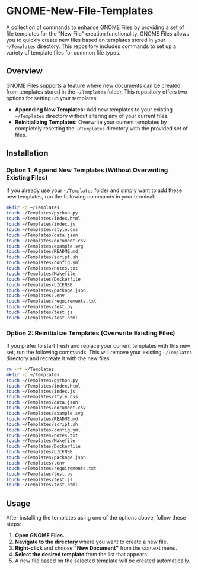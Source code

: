 # GNOME-New-File-Templates

A collection of commands to enhance GNOME Files by providing a set of file templates for the "New File" creation functionality. GNOME Files allows you to quickly create new files based on templates stored in your `~/Templates` directory. This repository includes commands to set up a variety of template files for common file types.

## Overview

GNOME Files supports a feature where new documents can be created from templates stored in the `~/Templates` folder. This repository offers two options for setting up your templates:

- **Appending New Templates:** Add new templates to your existing `~/Templates` directory without altering any of your current files.
- **Reinitializing Templates:** Overwrite your current templates by completely resetting the `~/Templates` directory with the provided set of files.

## Installation

### Option 1: Append New Templates (Without Overwriting Existing Files)
If you already use your `~/Templates` folder and simply want to add these new templates, run the following commands in your terminal:

```bash
mkdir -p ~/Templates
touch ~/Templates/python.py
touch ~/Templates/index.html
touch ~/Templates/index.js
touch ~/Templates/style.css
touch ~/Templates/data.json
touch ~/Templates/document.csv
touch ~/Templates/example.svg
touch ~/Templates/README.md
touch ~/Templates/script.sh
touch ~/Templates/config.yml
touch ~/Templates/notes.txt
touch ~/Templates/Makefile
touch ~/Templates/Dockerfile
touch ~/Templates/LICENSE
touch ~/Templates/package.json
touch ~/Templates/.env
touch ~/Templates/requirements.txt
touch ~/Templates/test.py
touch ~/Templates/test.js
touch ~/Templates/test.html
```

### Option 2: Reinitialize Templates (Overwrite Existing Files)
If you prefer to start fresh and replace your current templates with this new set, run the following commands. This will remove your existing `~/Templates` directory and recreate it with the new files:

```bash
rm -rf ~/Templates
mkdir -p ~/Templates
touch ~/Templates/python.py
touch ~/Templates/index.html
touch ~/Templates/index.js
touch ~/Templates/style.css
touch ~/Templates/data.json
touch ~/Templates/document.csv
touch ~/Templates/example.svg
touch ~/Templates/README.md
touch ~/Templates/script.sh
touch ~/Templates/config.yml
touch ~/Templates/notes.txt
touch ~/Templates/Makefile
touch ~/Templates/Dockerfile
touch ~/Templates/LICENSE
touch ~/Templates/package.json
touch ~/Templates/.env
touch ~/Templates/requirements.txt
touch ~/Templates/test.py
touch ~/Templates/test.js
touch ~/Templates/test.html
```

## Usage

After installing the templates using one of the options above, follow these steps:

1. **Open GNOME Files.**
2. **Navigate to the directory** where you want to create a new file.
3. **Right-click** and choose **"New Document"** from the context menu.
4. **Select the desired template** from the list that appears.
5. A new file based on the selected template will be created automatically.
